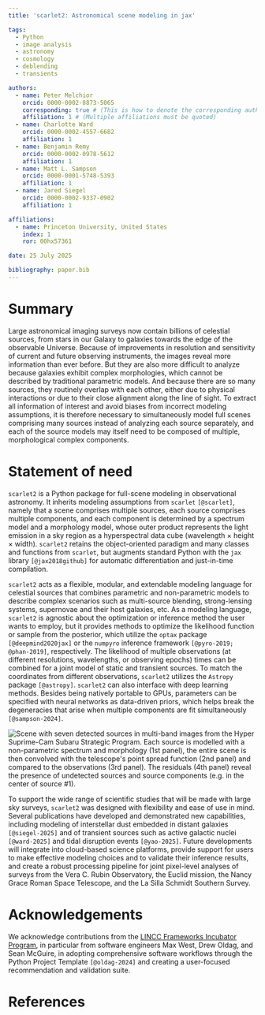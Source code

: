 ```yaml
---
title: 'scarlet2: Astronomical scene modeling in jax'

tags:
  - Python
  - image analysis
  - astronomy
  - cosmology
  - deblending
  - transients

authors:
  - name: Peter Melchior
    orcid: 0000-0002-8873-5065
    corresponding: true # (This is how to denote the corresponding author)
    affiliation: 1 # (Multiple affiliations must be quoted)
  - name: Charlotte Ward
    orcid: 0000-0002-4557-6682
    affiliation: 1
  - name: Benjamin Remy
    orcid: 0000-0002-0978-5612
    affiliation: 1
  - name: Matt L. Sampson
    orcid: 0000-0001-5748-5393
    affiliation: 1
  - name: Jared Siegel
    orcid: 0000-0002-9337-0902
    affiliation: 1

affiliations:
  - name: Princeton University, United States
    index: 1
    ror: 00hx57361

date: 25 July 2025

bibliography: paper.bib
---
```


# Summary

Large astronomical imaging surveys now contain billions of celestial sources, from stars in our Galaxy to galaxies
towards the edge of the observable Universe. Because of improvements in resolution and sensitivity of current and future
observing instruments, the images reveal more information than ever before. But they are also more difficult to analyze
because galaxies exhibit complex morphologies, which cannot be described by traditional parametric models. And because
there are so many sources, they routinely overlap with each other, either due to physical interactions or due to their
close alignment along the line of sight. To extract all information of interest and avoid biases from incorrect modeling
assumptions, it is therefore necessary to simultaneously model full scenes comprising many sources instead of analyzing
each source separately, and each of the source models may itself need to be composed of multiple, morphological complex
components.

# Statement of need

`scarlet2` is a Python package for full-scene modeling in observational astronomy. It inherits modeling assumptions from
`scarlet` `[@scarlet]`, namely that a scene comprises multiple sources, each source comprises multiple components, and
each component is determined by a spectrum model and a morphology model, whose outer product represents the light
emission in a sky region as a hyperspectral data cube (wavelength $\times$ height $\times$ width). `scarlet2` retains
the object-oriented paradigm and many classes and functions from `scarlet`, but augments standard Python with the `jax`
library `[@jax2018github]` for automatic differentiation and just-in-time compilation.

`scarlet2` acts as a flexible, modular, and extendable modeling language for celestial sources that combines parametric
and non-parametric models to describe complex scenarios such as multi-source blending, strong-lensing systems,
supernovae and their host galaxies, etc. As a modeling language, `scarlet2` is agnostic about the optimization or
inference method the user wants to employ, but it provides methods to optimize the likelihood function or sample from
the posterior, which utilize the `optax` package `[@deepmind2020jax]` or the `numpyro` inference framework
`[@pyro-2019; @phan-2019]`, respectively. The likelihood of multiple
observations (at different resolutions, wavelengths, or observing epochs) times can be combined for a joint model of
static and transient sources. To match the coordinates from different observations, `scarlet2` utilizes the `Astropy`
package `[@astropy]`. `scarlet2` can also interface with deep learning methods. Besides being natively portable to GPUs,
parameters can be specified with neural networks as data-driven priors, which helps break the degeneracies that arise
when multiple components are fit simultaneously `[@sampson-2024]`.

![Scene with seven detected sources in multi-band images from the Hyper Suprime-Cam Subaru Strategic Program.
Each source is modelled with a non-parametric spectrum and morphology (1st panel), the entire scene is then convolved
with the telescope's point spread function (2nd panel) and compared to the observations (3rd panel).
The residuals (4th panel) reveal the presence of undetected sources and source components (e.g. in the center of source
#1).](scarlet2_model.png)

To support the wide range of scientific studies that will be made with large sky surveys, `scarlet2` was designed with
flexibility and ease of use in mind. Several publications have developed and demonstrated new capabilities, including
modeling of interstellar dust embedded in distant galaxies
`[@siegel-2025]` and of transient sources such as active galactic nuclei `[@ward-2025]` and tidal disruption events
`[@yao-2025]`.
Future developments will integrate into cloud-based science platforms, provide support for users to make effective
modeling choices and to validate their inference results, and create a robust processing pipeline for joint pixel-level
analyses of surveys from the Vera C. Rubin Observatory, the Euclid mission, the Nancy Grace Roman Space Telescope, and
the La Silla Schmidt Southern Survey.

# Acknowledgements

We acknowledge contributions from
the [LINCC Frameworks Incubator Program](https://lsstdiscoveryalliance.org/programs/lincc-frameworks/incubators/), in
particular from software engineers Max West, Drew Oldag, and Sean McGuire, in adopting comprehensive software workflows
through the Python Project Template `[@oldag-2024]` and creating a user-focused recommendation and validation suite.

# References